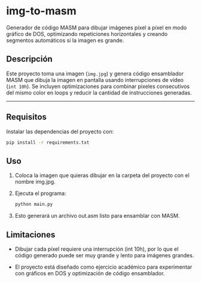 # img-to-masm


Generador de código MASM para dibujar imágenes píxel a píxel en modo gráfico de DOS, optimizando repeticiones horizontales y creando segmentos automáticos si la imagen es grande.

## Descripción

Este proyecto toma una imagen (`img.jpg`) y genera código ensamblador MASM que dibuja la imagen en pantalla usando interrupciones de video (`int 10h`). Se incluyen optimizaciones para combinar píxeles consecutivos del mismo color en loops y reducir la cantidad de instrucciones generadas.

---

## Requisitos

Instalar las dependencias del proyecto con:

```bash
pip install -r requirements.txt
```

## Uso

1. Coloca la imagen que quieras dibujar en la carpeta del proyecto con el nombre img.jpg.

2. Ejecuta el programa:
    ```bash
    python main.py
    ```

3. Esto generará un archivo out.asm listo para ensamblar con MASM.


## Limitaciones

- Dibujar cada píxel requiere una interrupción (int 10h), por lo que el código generado puede ser muy grande y lento para imágenes grandes.

- El proyecto está diseñado como ejercicio académico para experimentar con gráficos en DOS y optimización de código ensamblador.